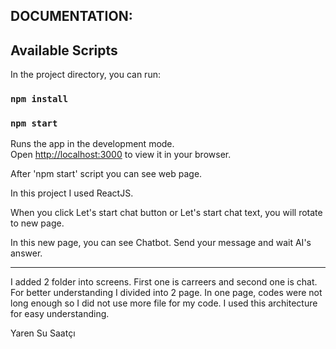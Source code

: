 ## DOCUMENTATION:

## Available Scripts

In the project directory, you can run:
### `npm install`
### `npm start`

Runs the app in the development mode.\
Open [http://localhost:3000](http://localhost:3000) to view it in your browser.

After 'npm start' script you can see web page.

In this project I used ReactJS.

When you click Let's start chat button or Let's start chat text, you will rotate to new page.

In this new page, you can see Chatbot. Send your message and wait AI's answer.


-----


I added 2 folder into screens. First one is carreers and second one is chat. For better understanding I divided into 2 page.
In one page, codes were not long enough so I did not use more file for my code. I used this architecture for easy understanding. 


Yaren Su Saatçı


